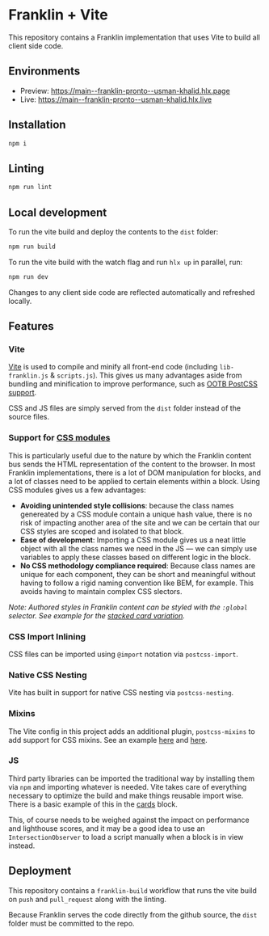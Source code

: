 # Franklin + Vite
This repository contains a Franklin implementation that uses Vite to build all client side code.

## Environments
- Preview: https://main--franklin-pronto--usman-khalid.hlx.page
- Live: https://main--franklin-pronto--usman-khalid.hlx.live

## Installation

```sh
npm i
```

## Linting

```sh
npm run lint
```

## Local development
To run the vite build and deploy the contents to the `dist` folder:
```sh
npm run build
```
To run the vite build with the watch flag and run `hlx up` in parallel, run:

```sh
npm run dev
```

Changes to any client side code are reflected automatically and refreshed locally.


## Features
### Vite 
[Vite](https://vitejs.dev/) is used to compile and minify all front-end code (including `lib-franklin.js` & `scripts.js`). This gives us many advantages aside from bundling and minification to improve performance, such as [OOTB PostCSS support](https://vitejs.dev/guide/features.html#postcss).

CSS and JS files are simply served from the `dist` folder instead of the source files.

### Support for [CSS modules](https://css-tricks.com/css-modules-part-1-need/)
This is particularly useful due to the nature by which the Franklin content bus sends the HTML representation of the content to the browser. In most Franklin implementations, there is a lot of DOM manipulation for blocks, and a lot of classes need to be applied to certain elements within a block. Using CSS modules gives us a few advantages:
- **Avoiding unintended style collisions**: because the class names genereated by a CSS module contain a unique hash value, there is no risk of impacting another area of the site and we can be certain that our CSS styles are scoped and isolated to that block.
- **Ease of development**: Importing a CSS module gives us a neat little object with all the class names we need in the JS — we can simply use variables to apply these classes based on different logic in the block.
- **No CSS methodology compliance required**: Because class names are unique for each component, they can be short and meaningful without having to follow a rigid naming convention like BEM, for example. This avoids having to maintain complex CSS slectors.

*Note: Authored styles in Franklin content can be styled with the `:global` selector. See example for the [stacked card variation](https://github.com/usman-khalid/franklin-vite/blob/main/blocks/cards/cards.module.css#L35).*

### CSS Import Inlining
CSS files can be imported using `@import` notation via `postcss-import`.

### Native CSS Nesting
Vite has built in support for native CSS nesting via `postcss-nesting`.

### Mixins
The Vite config in this project adds an additional plugin, `postcss-mixins` to add support for CSS mixins. See an example [here](https://github.com/usman-khalid/franklin-vite/blob/main/blocks/header/header.module.css#L100) and [here](https://github.com/usman-khalid/franklin-vite/blob/main/assets/styles/_mixins.css).

### JS
Third party libraries can be imported the traditional way by installing them via `npm` and importing whatever is needed. Vite takes care of everything necessary to optimize the build and make things reusable import wise. There is a basic example of this in the [cards](https://github.com/usman-khalid/franklin-vite/blob/main/blocks/cards/cards.js#L30) block.

This, of course needs to be weighed against the impact on performance and lighthouse scores, and it may be a good idea to use an `IntersectionObserver` to load a script manually when a block is in view instead.

## Deployment
This repository contains a `franklin-build` workflow that runs the vite build on `push` and `pull_request` along with the linting.

Because Franklin serves the code directly from the github source, the `dist` folder must be committed to the repo.